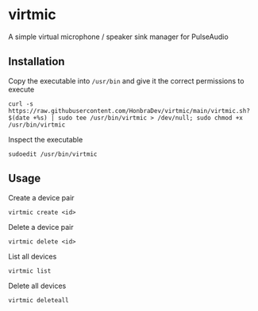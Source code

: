 # virtmic
A simple virtual microphone / speaker sink manager for PulseAudio

## Installation

Copy the executable into `/usr/bin` and give it the correct permissions to execute

    curl -s https://raw.githubusercontent.com/HonbraDev/virtmic/main/virtmic.sh?$(date +%s) | sudo tee /usr/bin/virtmic > /dev/null; sudo chmod +x /usr/bin/virtmic

Inspect the executable

    sudoedit /usr/bin/virtmic

## Usage

Create a device pair

    virtmic create <id>

Delete a device pair

    virtmic delete <id>

List all devices

    virtmic list

Delete all devices

    virtmic deleteall
